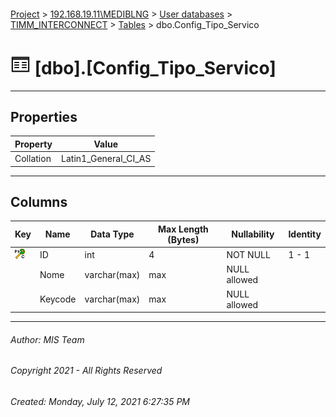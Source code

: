#### 

[Project](../../../../index.md) > [192.168.19.11\\MEDIBLNG](../../../index.md) > [User databases](../../index.md) > [TIMM_INTERCONNECT](../index.md) > [Tables](Tables.md) > dbo.Config_Tipo_Servico

# ![Tables](../../../../Images/Table32.png) [dbo].[Config_Tipo_Servico]

---

## <a name="#properties"></a>Properties

| Property | Value |
|---|---|
| Collation | Latin1_General_CI_AS |


---

## <a name="#columns"></a>Columns

| Key | Name | Data Type | Max Length (Bytes) | Nullability | Identity |
|---|---|---|---|---|---|
| [![Cluster Primary Key PK_Config_Tipo_Servico: ID](../../../../Images/pkcluster.png)](#indexes) | ID | int | 4 | NOT NULL | 1 - 1 |
|  | Nome | varchar(max) | max | NULL allowed |  |
|  | Keycode | varchar(max) | max | NULL allowed |  |


---

###### Author:  MIS Team

###### Copyright 2021 - All Rights Reserved

###### Created: Monday, July 12, 2021 6:27:35 PM


